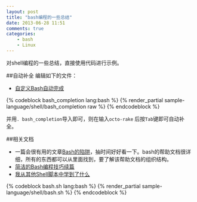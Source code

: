 ```yaml
---
layout: post
title: "bash编程的一些总结"
date: 2013-06-28 11:51
comments: true
categories: 
    - bash
    - Linux
---
```

对shell编程的一些总结，直接使用代码进行示例。

<!--more-->

##自动补全
编辑如下的文件：

- [自定义Bash自动完成](http://marlonyao.iteye.com/blog/695225)

{% codeblock bash_completion lang:bash %}
    {% render_partial sample-language/shell/bash_completion raw %}
{% endcodeblock %}

并用`. bash_completion`导入即可，则在输入`octo-rake` 后按`Tab`键即可自动补全。

##相关文档
* 一篇会很有用的文章[Bash的陷阱](http://tech.idv2.com/2008/01/09/bash-pitfalls/)，抽时间好好看一下。bash的帮助文档很详细，所有的东西都可以从里面找到，要了解该帮助文档的组织结构。
* [简洁的Bash编程技巧续篇](http://kodango.com/simple-bash-programming-skills-2)
* [我从其他Shell脚本中学到了什么](http://www.csdn.net/article/2013-08-15/2816581-What-I-learned-from-other-s-shell-scripts)

{% codeblock bash.sh lang:bash %}
	{% render_partial sample-language/shell/bash.sh %}
{% endcodeblock %}
